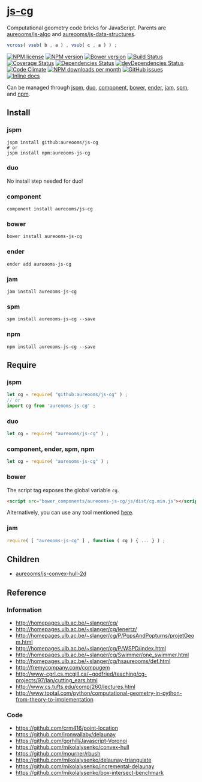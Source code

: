 [js-cg](http://aureooms.github.io/js-cg)
==

Computational geometry code bricks for JavaScript. Parents are
[aureooms/js-algo](https://github.com/aureooms/js-algo)
and
[aureooms/js-data-structures](https://github.com/aureooms/js-data-structures).

```js
vcross( vsub( b , a ) , vsub( c , a ) ) ;
```

[![NPM license](http://img.shields.io/npm/l/aureooms-js-cg.svg?style=flat)](https://raw.githubusercontent.com/aureooms/js-cg/master/LICENSE)
[![NPM version](http://img.shields.io/npm/v/aureooms-js-cg.svg?style=flat)](https://www.npmjs.org/package/aureooms-js-cg)
[![Bower version](http://img.shields.io/bower/v/aureooms-js-cg.svg?style=flat)](http://bower.io/search/?q=aureooms-js-cg)
[![Build Status](http://img.shields.io/travis/aureooms/js-cg.svg?style=flat)](https://travis-ci.org/aureooms/js-cg)
[![Coverage Status](http://img.shields.io/coveralls/aureooms/js-cg.svg?style=flat)](https://coveralls.io/r/aureooms/js-cg)
[![Dependencies Status](http://img.shields.io/david/aureooms/js-cg.svg?style=flat)](https://david-dm.org/aureooms/js-cg#info=dependencies)
[![devDependencies Status](http://img.shields.io/david/dev/aureooms/js-cg.svg?style=flat)](https://david-dm.org/aureooms/js-cg#info=devDependencies)
[![Code Climate](http://img.shields.io/codeclimate/github/aureooms/js-cg.svg?style=flat)](https://codeclimate.com/github/aureooms/js-cg)
[![NPM downloads per month](http://img.shields.io/npm/dm/aureooms-js-cg.svg?style=flat)](https://www.npmjs.org/package/aureooms-js-cg)
[![GitHub issues](http://img.shields.io/github/issues/aureooms/js-cg.svg?style=flat)](https://github.com/aureooms/js-cg/issues)
[![Inline docs](http://inch-ci.org/github/aureooms/js-cg.svg?branch=master&style=shields)](http://inch-ci.org/github/aureooms/js-cg)

Can be managed through [jspm](https://github.com/jspm/jspm-cli),
[duo](https://github.com/duojs/duo),
[component](https://github.com/componentjs/component),
[bower](https://github.com/bower/bower),
[ender](https://github.com/ender-js/Ender),
[jam](https://github.com/caolan/jam),
[spm](https://github.com/spmjs/spm),
and [npm](https://github.com/npm/npm).

## Install

### jspm
```terminal
jspm install github:aureooms/js-cg
# or
jspm install npm:aureooms-js-cg
```
### duo
No install step needed for duo!

### component
```terminal
component install aureooms/js-cg
```

### bower
```terminal
bower install aureooms-js-cg
```

### ender
```terminal
ender add aureooms-js-cg
```

### jam
```terminal
jam install aureooms-js-cg
```

### spm
```terminal
spm install aureooms-js-cg --save
```

### npm
```terminal
npm install aureooms-js-cg --save
```

## Require
### jspm
```js
let cg = require( "github:aureooms/js-cg" ) ;
// or
import cg from 'aureooms-js-cg' ;
```
### duo
```js
let cg = require( "aureooms/js-cg" ) ;
```

### component, ender, spm, npm
```js
let cg = require( "aureooms-js-cg" ) ;
```

### bower
The script tag exposes the global variable `cg`.
```html
<script src="bower_components/aureooms-js-cg/js/dist/cg.min.js"></script>
```
Alternatively, you can use any tool mentioned [here](http://bower.io/docs/tools/).

### jam
```js
require( [ "aureooms-js-cg" ] , function ( cg ) { ... } ) ;
```

## Children

  - [aureooms/js-convex-hull-2d](https://github.com/aureooms/js-convex-hull-2d)

## Reference

### Information
  - http://homepages.ulb.ac.be/~slanger/cg/
  - http://homepages.ulb.ac.be/~slanger/cg/lenertz/
  - http://homepages.ulb.ac.be/~slanger/cg/P/PopsAndPopturns/projetGeom.html
  - http://homepages.ulb.ac.be/~slanger/cg/P/WSPD/index.html
  - http://homepages.ulb.ac.be/~slanger/cg/Swimmer/one_swimmer.html
  - http://homepages.ulb.ac.be/~slanger/cg/hsaureooms/def.html
  - http://fremycompany.com/compugem
  - http://www-cgrl.cs.mcgill.ca/~godfried/teaching/cg-projects/97/Ian/cutting_ears.html
  - http://www.cs.tufts.edu/comp/260/lectures.html
  - http://www.toptal.com/python/computational-geometry-in-python-from-theory-to-implementation

### Code
  - https://github.com/crm416/point-location
  - https://github.com/ironwallaby/delaunay
  - https://github.com/gorhill/Javascript-Voronoi
  - https://github.com/mikolalysenko/convex-hull
  - https://github.com/mourner/rbush
  - https://github.com/mikolalysenko/delaunay-triangulate
  - https://github.com/mikolalysenko/incremental-delaunay
  - https://github.com/mikolalysenko/box-intersect-benchmark
